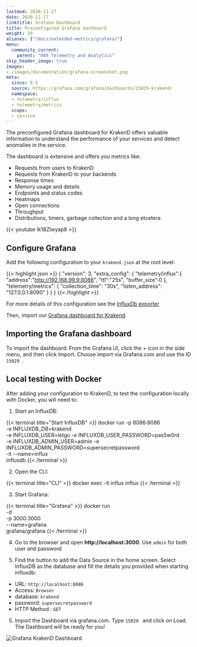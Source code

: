 ```yaml
---
lastmod: 2020-11-17
date: 2020-11-17
linktitle: Grafana Dashboard
title: Preconfigured Grafana dashboard
weight: 20
aliases: ["/docs/extended-metrics/grafana/"]
menu:
  community_current:
    parent: "080 Telemetry and Analytics"
skip_header_image: true
images:
- /images/documentation/grafana-screenshot.png
meta:
  since: 0.5
  source: https://grafana.com/grafana/dashboards/15029-krakend/
  namespace:
  - telemetry/influx
  - telemetry/metrics
  scope:
  - service
---
```


The preconfigured Grafana dashboard for KrakenD offers valuable information to understand the performance of your services and detect anomalies in the service.

The dashboard is extensive and offers you metrics like:

- Requests from users to KrakenD
- Requests from KrakenD to your backends
- Response times
- Memory usage and details
- Endpoints and status codes
- Heatmaps
- Open connections
- Throughput
- Distributions, timers, garbage collection and a long etcetera

{{< youtube Ik18Zlwyap8 >}}


## Configure Grafana
Add the following configuration to your `krakend.json` at the root level:

{{< highlight json >}}
{
  "version": 3,
  "extra_config": {
    "telemetry/influx":{
        "address":"http://192.168.99.9:8086",
        "ttl":"25s",
        "buffer_size":0
    },
    "telemetry/metrics": {
      "collection_time": "30s",
      "listen_address": "127.0.0.1:8090"
    }
  }
}
{{< /highlight >}}

For more details of this configuration see the [InfluxDb exporter](/docs/telemetry/influxdb/)

Then, import our [Grafana dashboard for Krakend](https://grafana.com/grafana/dashboards/15029-krakend/ ).

## Importing the Grafana dashboard
To import the dashboard: From the Grafana UI, click the + icon in the side menu, and then click Import. Choose import via Grafana.com and use the ID `15029 `.

## Local testing with Docker
After adding your configuration to KrakenD, to test the configuration locally with Docker, you will need to:

1) Start an InfluxDB:

{{< terminal title="Start InfluxDB" >}}
docker run -p 8086:8086 \
	  -e INFLUXDB_DB=krakend \
	  -e INFLUXDB_USER=letgo -e INFLUXDB_USER_PASSWORD=pas5w0rd \
	  -e INFLUXDB_ADMIN_USER=admin -e INFLUXDB_ADMIN_PASSWORD=supersecretpassword \
	  -it --name=influx \
	  influxdb
{{< /terminal >}}

2) Open the CLI:

{{< terminal title="CLI" >}}
docker exec -it influx influx
{{< /terminal >}}

3) Start Grafana:

{{< terminal title="Grafana" >}}
docker run \
  -d \
  -p 3000:3000 \
  --name=grafana \
  grafana/grafana
{{< /terminal >}}

4) Go to the browser and open **http://localhost:3000**. Use `admin` for both user and password

5) Find the button to add the Data Source in the home screen. Select InfluxDB as the database and fill the details you provided when starting influxdb:

- URL: `http://localhost:8086`
- Access: `Browser`
- database: `krakend`
- password: `supersecretpassword`
- HTTP Method : `GET`

5) Import the Dashboard via grafana.com. Type `15029 ` and click on Load. The Dashboard will be ready for you!

![Grafana KrakenD Dashboard](/images/documentation/grafana-screenshot.png)
